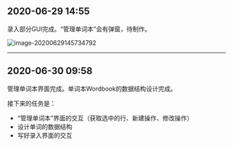 ## 2020-06-29  14:55

录入部分GUI完成。“管理单词本”会有弹窗，待制作。

![image-20200629145734792](C:\Users\Hoshino\AppData\Roaming\Typora\typora-user-images\image-20200629145734792.png)

------

## 2020-06-30  09:58

管理单词本界面完成。单词本Wordbook的数据结构设计完成。

接下来的任务是：

- “管理单词本”界面的交互（获取选中的行、新建操作、修改操作）
- 设计单词的数据结构
- 写好录入界面的交互